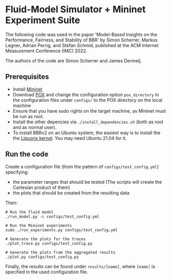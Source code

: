 # Fluid-Model Simulator + Mininet Experiment Suite

The following code was used in the paper 'Model-Based Insights on the Performance, Fairness, and Stability of BBR' by Simon Scherrer, Markus Legner, Adrian Perrig, and Stefan Schmid, published at the ACM Internet Measurement Conference (IMC) 2022.

The authors of the code are Simon Scherrer and James Dermelj.  

## Prerequisites

- Install [Mininet](http://mininet.org/download/)
- Download [POX](https://noxrepo.github.io/pox-doc/html/#installing-pox) and change the configuration option `pox_directory` in the configuration files under `configs/` to the POX directory on the local machine
- Ensure that you have sudo rights on the target machine, as Mininet must be run as root.
- Install the other depencies via `./install_dependencies.sh` (both as root and as normal user).
- To install BBRv2 on an Ubuntu system, the easiest way is to install the the [Liquorix kernel](https://liquorix.net/#install). You may need Ubuntu 21.04 for it.

## Run the code

Create a configuration file (from the pattern of `configs/test_config.yml`) specifying: 
- the parameter ranges that should be tested (The scripts will create the Cartesian product of them)
- the plots that should be created from the resulting data

Then:
```
# Run the fluid model
./run_model.py -c configs/test_config.yml

# Run the Mininet experiments
sudo ./run_experiments.py configs/test_config.yml

# Generate the plots for the traces
./plot_trace.py configs/test_config.py

# Generate the plots from the aggregated results
./plot.py configs/test_config.py
```

Finally, the results can be found under `results/[name]`, where `[name]` is specified in the used configuration file.
